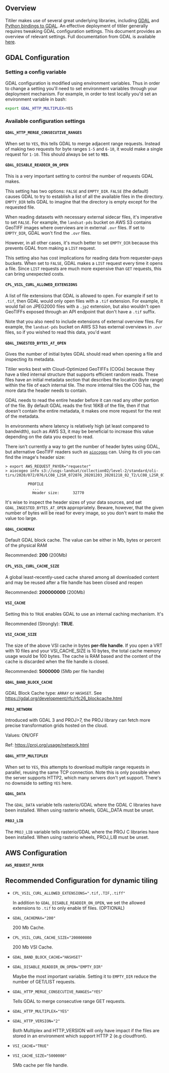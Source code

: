 ## Overview

Titiler makes use of several great underlying libraries, including [GDAL][gdal]
and [Python bindings to GDAL][rasterio]. An effective deployment of titiler
generally requires tweaking GDAL configuration settings. This document provides
an overview of relevant settings. Full documentation from GDAL is available
[here][gdal_config_docs].

[gdal]: https://gdal.org/
[rasterio]: https://rasterio.readthedocs.io/
[gdal_config_docs]: https://gdal.org/user/configoptions.html

## GDAL Configuration

### Setting a config variable

GDAL configuration is modified using environment variables. Thus in order to
change a setting you'll need to set environment variables through your
deployment mechanism. For example, in order to test locally you'd set an
environment variable in bash:

```bash
export GDAL_HTTP_MULTIPLEX=YES
```

### Available configuration settings

#### `GDAL_HTTP_MERGE_CONSECUTIVE_RANGES`

When set to `YES`, this tells GDAL to merge adjacent range requests. Instead of
making two requests for byte ranges `1-5` and `6-10`, it would make a single
request for `1-10`. This should always be set to **`YES`**.

#### `GDAL_DISABLE_READDIR_ON_OPEN`

This is a very important setting to control the number of requests GDAL makes.

This setting has two options: `FALSE` and `EMPTY_DIR`. `FALSE` (the default)
causes GDAL to try to establish a list of all the available files in the
directory. `EMPTY_DIR` tells GDAL to imagine that the directory is empty except
for the requested file.

When reading datasets with necessary external sidecar files, it's imperative to
set `FALSE`. For example, the `landsat-pds` bucket on AWS S3 contains GeoTIFF
images where overviews are in external `.ovr` files. If set to `EMPTY_DIR`, GDAL
won't find the `.ovr` files.

However, in all other cases, it's much better to set `EMPTY_DIR` because this
prevents GDAL from making a `LIST` request.

This setting also has cost implications for reading data from requester-pays
buckets. When set to `FALSE`, GDAL makes a `LIST` request every time it opens a
file. Since `LIST` requests are much more expensive than `GET` requests, this
can bring unexpected costs.

#### `CPL_VSIL_CURL_ALLOWED_EXTENSIONS`

A list of file extensions that GDAL is allowed to open. For example if set to
`.tif`, then GDAL would only open files with a `.tif` extension. For example, it
would fail on JPEG2000 files with a `.jp2` extension, but also wouldn't open
GeoTIFFs exposed through an API endpoint that don't have a `.tif` suffix.

Note that you also need to include extensions of external overview files. For
example, the `landsat-pds` bucket on AWS S3 has external overviews in `.ovr`
files, so if you wished to read this data, you'd want

#### `GDAL_INGESTED_BYTES_AT_OPEN`

Gives the number of initial bytes GDAL should read when opening a file and
inspecting its metadata.

Titiler works best with Cloud-Optimized GeoTIFFs (COGs) because they have a
tiled internal structure that supports efficient random reads. These files have
an initial metadata section that describes the location (byte range) within the
file of each internal tile. The more internal tiles the COG has, the more data
the header needs to contain.

GDAL needs to read the entire header before it can read any other portion of the
file. By default GDAL reads the first 16KB of the file, then if that doesn't
contain the entire metadata, it makes one more request for the rest of the
metadata.

In environments where latency is relatively high (at least compared to
bandwidth), such as AWS S3, it may be beneficial to increase this value
depending on the data you expect to read.

There isn't currently a way to get the number of header bytes using GDAL, but
alternative GeoTIFF readers such as [`aiocogeo`][aiocogeo] can. Using its cli
you can find the image's header size:

[aiocogeo]: https://github.com/geospatial-jeff/aiocogeo

```
> export AWS_REQUEST_PAYER="requester"
> aiocogeo info s3://usgs-landsat/collection02/level-2/standard/oli-tirs/2020/072/076/LC08_L2SR_072076_20201203_20201218_02_T2/LC08_L2SR_072076_20201203_20201218_02_T2_SR_B1.TIF

          PROFILE
            ...
            Header size:      32770
```

It's wise to inspect the header sizes of your data sources, and set
`GDAL_INGESTED_BYTES_AT_OPEN` appropriately. Beware, however, that the given
number of bytes will be read for every image, so you don't want to make the
value too large.

#### `GDAL_CACHEMAX`

Default GDAL block cache. The value can be either in Mb, bytes or percent of the physical RAM

Recommended: **200** (200Mb)

#### `CPL_VSIL_CURL_CACHE_SIZE`

A global least-recently-used cache shared among all downloaded content and may be reused after a file handle has been closed and reopen

Recommended: **200000000** (200Mb)

#### `VSI_CACHE`

Setting this to `TRUE` enables GDAL to use an internal caching mechanism. It's

Recommended (Strongly): **TRUE**.

#### `VSI_CACHE_SIZE`

The size of the above VSI cache in bytes **per-file handle**. If you open a VRT with 10 files and your VSI_CACHE_SIZE is 10 bytes, the total cache memory usage would be 100 bytes.
The cache is RAM based and the content of the cache is discarded when the file handle is closed.

Recommended: **5000000** (5Mb per file handle)


#### `GDAL_BAND_BLOCK_CACHE`

GDAL Block Cache type: `ARRAY` or `HASHSET`. See https://gdal.org/development/rfc/rfc26_blockcache.html


#### `PROJ_NETWORK`

Introduced with GDAL 3 and PROJ>7, the PROJ library can fetch more precise transformation grids hosted on the cloud.

Values: ON/OFF

Ref: https://proj.org/usage/network.html

#### `GDAL_HTTP_MULTIPLEX`

When set to `YES`, this attempts to download multiple range requests in
parallel, reusing the same TCP connection. Note this is only possible when the
server supports HTTP2, which many servers don't yet support. There's no
downside to setting `YES` here.

#### `GDAL_DATA`

The `GDAL_DATA` variable tells rasterio/GDAL where the GDAL C libraries have been installed. When using rasterio wheels, GDAL_DATA must be unset.

#### `PROJ_LIB`

The `PROJ_LIB` variable tells rasterio/GDAL where the PROJ C libraries have been installed. When using rasterio wheels, PROJ_LIB must be unset.

## AWS Configuration

#### `AWS_REQUEST_PAYER`

## Recommended Configuration for dynamic tiling

- `CPL_VSIL_CURL_ALLOWED_EXTENSIONS=".tif,.TIF,.tiff"`

  In addition to `GDAL_DISABLE_READDIR_ON_OPEN`, we set the allowed extensions to `.tif` to only enable tif files. (OPTIONAL)

- `GDAL_CACHEMAX="200"`

  200 Mb Cache.

- `CPL_VSIL_CURL_CACHE_SIZE="200000000`

  200 Mb VSI Cache.

- `GDAL_BAND_BLOCK_CACHE="HASHSET"`


- `GDAL_DISABLE_READDIR_ON_OPEN="EMPTY_DIR"`

  Maybe the most important variable. Setting it to `EMPTY_DIR` reduce the number of GET/LIST requests.

- `GDAL_HTTP_MERGE_CONSECUTIVE_RANGES="YES"`

  Tells GDAL to merge consecutive range GET requests.

- `GDAL_HTTP_MULTIPLEX="YES"`
- `GDAL_HTTP_VERSION="2"`

  Both Multiplex and HTTP_VERSION will only have impact if the files are stored in an environment which support HTTP 2 (e.g cloudfront).

- `VSI_CACHE="TRUE"`
- `VSI_CACHE_SIZE="5000000"`

  5Mb cache per file handle.
